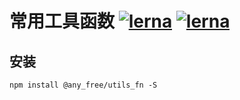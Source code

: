 # 常用工具函数 [![lerna](https://img.shields.io/badge/packages-lerna-cc00ff.svg)]() [![lerna](https://img.shields.io/badge/lang-TypeScript-blue)]()
## 安装
```shell
npm install @any_free/utils_fn -S
```